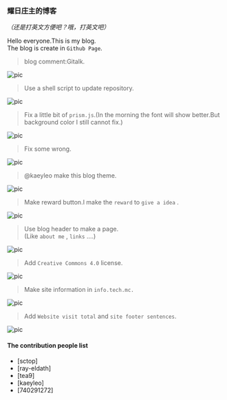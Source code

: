 ﻿### 耀日庄主的博客
*（还是打英文方便吧？哦，打英文吧）*  
  
Hello everyone.This is my blog.  
The blog is create in `Github Page`.  
  
  

>blog comment:Gitalk.  
  
![pic](https://github.com/tea9/tea9.github.io/raw/master/readme_img/comment.png)  
  
>Use a shell script to update repository.  
  
![pic](https://github.com/sunbossrs/sunbossrs.github.io/raw/master/assets/img/updreposh.png)  
  
>Fix a little bit of `prism.js`.(In the morning the font will show better.But background color I still cannot fix.)  
  
![pic](https://github.com/sunbossrs/sunbossrs.github.io/raw/master/assets/img/prismjsfix-20180707.png)  
  
>Fix some wrong.  
  
![pic](https://github.com/sunbossrs/sunbossrs.github.io/raw/master/assets/img/sctophelpme.png)  
  
>@kaeyleo make this blog theme.  
  
![pic](https://raw.githubusercontent.com/SunbossRS/SunbossRS.github.io/master/assets/img/liaokeyumakeh2o.png)  
  
>Make reward button.I make the `reward` to `give a idea` .  
  
![pic](https://github.com/sunbossrs/sunbossrs.github.io/raw/master/assets/img/rewardbutton.png)  
  
>Use blog header to make a page.  
>(Like `about me` , `links` ....)  
  
![pic](https://m.gitee.com/srsyrzz/repository/raw/master/blogfile/jekyllh2ohtml/cover.h2ojekyll-html.png)  
  
>Add `Creative Commons 4.0` license.  
  
![pic](https://github.com/tea9/tea9.github.io/raw/master/readme_img/cc.png)  
  
>Make site information in `info.tech.mc.`  
  
![pic](https://github.com/sunbossrs/sunbossrs.github.io/raw/master/assets/img/infotechmc.png)  
  
>Add `Website visit total` and `site footer sentences`.  
  
![pic](https://gitee.com/srsyrzz/repository/raw/master/blogfile/h2of/2018-06-27%2018-21-37%20%E7%9A%84%E5%B1%8F%E5%B9%95%E6%88%AA%E5%9B%BE.png)  
  
#### The contribution people list
- [sctop]  
- [ray-eldath]  
- [tea9]  
- [kaeyleo]  
- [740291272]
